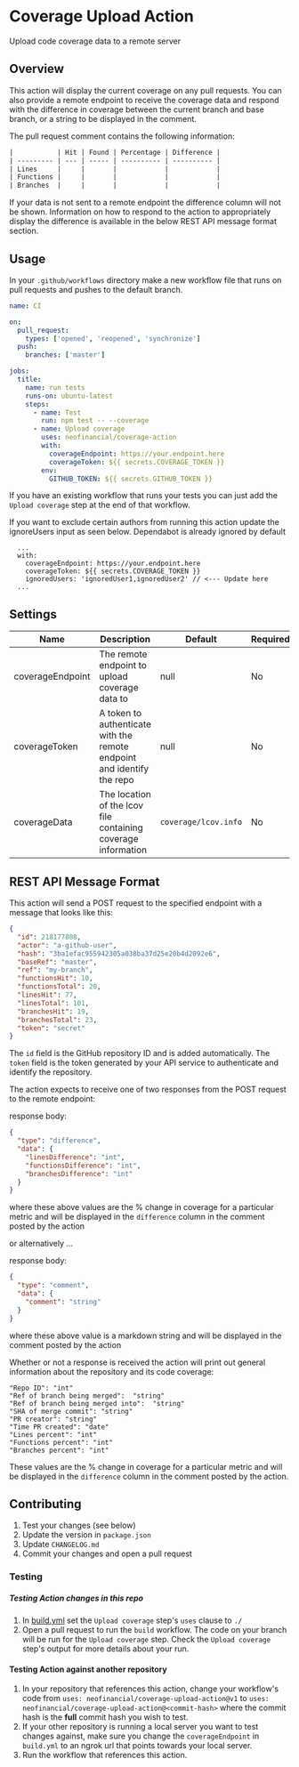 # Coverage Upload Action

Upload code coverage data to a remote server

## Overview

This action will display the current coverage on any pull requests. You can also provide a remote endpoint to receive the coverage data and respond with the difference in coverage between the current branch and base branch, or a string to be displayed in the comment.

The pull request comment contains the following information:

```txt
|           | Hit | Found | Percentage | Difference |
| --------- | --- | ----- | ---------- | ---------- |
| Lines     |     |       |            |            |
| Functions |     |       |            |            |
| Branches  |     |       |            |            |
```

If your data is not sent to a remote endpoint the difference column will not be shown. Information on how to respond to the action to appropriately display the difference is available in the below REST API message format section.

## Usage

In your `.github/workflows` directory make a new workflow file that runs on pull requests and pushes to the default branch.

```yml
name: CI

on:
  pull_request:
    types: ['opened', 'reopened', 'synchronize']
  push:
    branches: ['master']

jobs:
  title:
    name: run tests
    runs-on: ubuntu-latest
    steps:
      - name: Test
        run: npm test -- --coverage
      - name: Upload coverage
        uses: neofinancial/coverage-action
        with:
          coverageEndpoint: https://your.endpoint.here
          coverageToken: ${{ secrets.COVERAGE_TOKEN }}
        env:
          GITHUB_TOKEN: ${{ secrets.GITHUB_TOKEN }}
```

If you have an existing workflow that runs your tests you can just add the `Upload coverage` step at the end of that workflow.

If you want to exclude certain authors from running this action update the ignoreUsers input as seen below. Dependabot is already ignored by default

```
  ...
  with:
    coverageEndpoint: https://your.endpoint.here
    coverageToken: ${{ secrets.COVERAGE_TOKEN }}
    ignoredUsers: 'ignoredUser1,ignoredUser2' // <--- Update here
  ...
```

## Settings

| Name             | Description                                                            | Default              | Required |
| ---------------- | ---------------------------------------------------------------------- | -------------------- | -------- |
| coverageEndpoint | The remote endpoint to upload coverage data to                         | null                 | No       |
| coverageToken    | A token to authenticate with the remote endpoint and identify the repo | null                 | No       |
| coverageData     | The location of the lcov file containing coverage information          | `coverage/lcov.info` | No       |

## REST API Message Format

This action will send a POST request to the specified endpoint with a message that looks like this:

```json
{
  "id": 218177808,
  "actor": "a-github-user",
  "hash": "3ba1efac955942305a038ba37d25e20b4d2092e6",
  "baseRef": "master",
  "ref": "my-branch",
  "functionsHit": 10,
  "functionsTotal": 20,
  "linesHit": 77,
  "linesTotal": 101,
  "branchesHit": 19,
  "branchesTotal": 23,
  "token": "secret"
}
```

The `id` field is the GitHub repository ID and is added automatically. The `token` field is the token generated by your API service to authenticate and identify the repository.

The action expects to receive one of two responses from the POST request to the remote endpoint:

response body:

```json
{
  "type": "difference",
  "data": {
    "linesDifference": "int",
    "functionsDifference": "int",
    "branchesDifference": "int"
  }
}
```

where these above values are the % change in coverage for a particular metric and will be displayed in the `difference` column in the comment posted by the action

or alternatively ...

response body:

```json
{
  "type": "comment",
  "data": {
    "comment": "string"
  }
}
```

where these above value is a markdown string and will be displayed in the comment posted by the action

Whether or not a response is received the action will print out general information about the repository and its code coverage:

```
"Repo ID": "int"
"Ref of branch being merged":  "string"
"Ref of branch being merged into":  "string"
"SHA of merge commit": "string"
"PR creator": "string"
"Time PR created": "date"
"Lines percent": "int"
"Functions percent": "int"
"Branches percent": "int"
```

These values are the % change in coverage for a particular metric and will be displayed in the `difference` column in the comment posted by the action.

## Contributing

1. Test your changes (see below)
1. Update the version in `package.json`
1. Update `CHANGELOG.md`
1. Commit your changes and open a pull request

### Testing

##### Testing Action changes in this repo

1. In [build.yml](./.github/workflows/build.yml#L30) set the `Upload coverage` step's `uses` clause to `./`
1. Open a pull request to run the `build` workflow. The code on your branch will be run for the `Upload coverage` step. Check the `Upload coverage` step's output for more details about your run.

#### Testing Action against another repository

1. In your repository that references this action, change your workflow's code from
   `uses: neofinancial/coverage-upload-action@v1` to `uses: neofinancial/coverage-upload-action@<commit-hash>` where the commit hash is the **full** commit hash you wish to test.
1. If your other repository is running a local server you want to test changes against, make sure you change the `coverageEndpoint` in `build.yml` to an ngrok url that points towards your local server.
1. Run the workflow that references this action.
